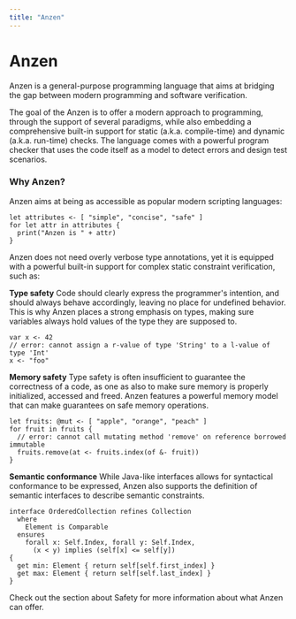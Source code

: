 ```yaml
---
title: "Anzen"
---
```


# Anzen

Anzen is a general-purpose programming language
that aims at bridging the gap between modern programming and software verification.

The goal of the Anzen is to offer a modern approach to programming,
through the support of several paradigms,
while also embedding a comprehensive built-in support
for static (a.k.a. compile-time) and dynamic (a.k.a. run-time) checks.
The language comes with a powerful program checker that uses the code itself as a model
to detect errors and design test scenarios.


### Why Anzen?

Anzen aims at being as accessible as popular modern scripting languages:

```anzen
let attributes <- [ "simple", "concise", "safe" ]
for let attr in attributes {
  print("Anzen is " + attr)
}
```

Anzen does not need overly verbose type annotations,
yet it is equipped with a powerful built-in support for complex static constraint verification,
such as:

**Type safety**
Code should clearly express the programmer's intention,
and should always behave accordingly,
leaving no place for undefined behavior.
This is why Anzen places a strong emphasis on types,
making sure variables always hold values of the type they are supposed to.

```anzen
var x <- 42
// error: cannot assign a r-value of type 'String' to a l-value of type 'Int'
x <- "foo"
```

**Memory safety**
Type safety is often insufficient to guarantee the correctness of a code,
as one as also to make sure memory is properly initialized, accessed and freed.
Anzen features a powerful memory model that can make guarantees on safe memory operations.

```anzen
let fruits: @mut <- [ "apple", "orange", "peach" ]
for fruit in fruits {
  // error: cannot call mutating method 'remove' on reference borrowed immutable
  fruits.remove(at <- fruits.index(of &- fruit))
}
```

**Semantic conformance**
While Java-like interfaces allows for syntactical conformance to be expressed,
Anzen also supports the definition of semantic interfaces
to describe semantic constraints.

```anzen
interface OrderedCollection refines Collection
  where
    Element is Comparable
  ensures
    forall x: Self.Index, forall y: Self.Index,
      (x < y) implies (self[x] <= self[y])
{
  get min: Element { return self[self.first_index] }
  get max: Element { return self[self.last_index] }
}
```

Check out the section about Safety for more information about what Anzen can offer.
